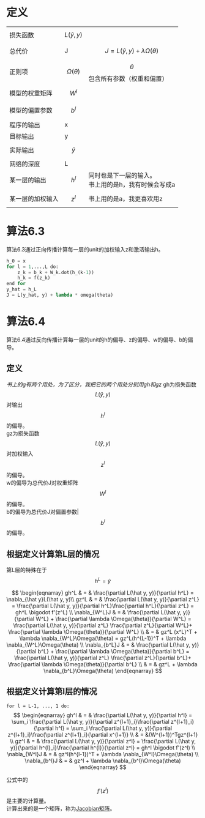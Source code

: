 # 定义  

||||
|---|---|---|
|损失函数|$$L(\hat y, y)$$||
|总代价|J|$$J= L(\hat y, y) + \lambda \Omega(\theta)$$|
|正则项|$$\Omega(\theta)$$|$$\theta$$包含所有参数（权重和偏置）|
|模型的权重矩阵|$$W^l$$||
|模型的偏置参数|$$b^l$$||
|程序的输出|x||
|目标输出|y||
|实际输出|$$\hat y$$||
|网络的深度|L|
|某一层的输出|$$h^l$$|同时也是下一层的输入。<br>书上用的是h，我有时候会写成a|
|某一层的加权输入|$$z^l$$|书上用的是a，我更喜欢用z|

# 算法6.3



算法6.3通过正向传播计算每一层的unit的加权输入z和激活输出h。  

```python
h_0 = x
for l = 1,...,L do:
    z_k = b_k + W_k.dot(h_(k-1))
    h_k = f(z_k)
end for
y_hat = h_L
J = L(y_hat, y) + lambda * omega(theta)
```

# 算法6.4

算法6.4通过反向传播计算每一层的unit的h的偏导、z的偏导、w的偏导、b的偏导。  

## 定义
*书上的g有两个用处，为了区分，我把它的两个用处分别用gh和gz*
gh为损失函数$$L(\hat y, y)$$对输出$$h^l$$的偏导。  
gz为损失函数$$L(\hat y, y)$$对加权输入$$z^l$$的偏导。  
w的偏导为总代价J对权重矩阵$$W^l$$的偏导。  
b的偏导为总代价J对偏置参数|$$b^l$$的偏导。  

## 根据定义计算第L层的情况

第L层的特殊在于$$h^L = \hat y$$  

$$
\begin{eqnarray}
gh^L & = & \frac{\partial L(\hat y, y)}{\partial h^L}
 = \nabla_{\hat y}L(\hat y, y)\\
gz^L & = & \frac{\partial L(\hat y, y)}{\partial z^L}
 = \frac{\partial L(\hat y, y)}{\partial h^L}\frac{\partial h^L}{\partial z^L}
 = gh^L \bigodot f'(z^L) \\
\nabla_{W^L}J & = & \frac{\partial L(\hat y, y)}{\partial W^L} +  \frac{\partial \lambda \Omega(\theta)}{\partial W^L}
 = \frac{\partial L(\hat y, y)}{\partial z^L} \frac{\partial z^L}{\partial W^L}+ \frac{\partial \lambda \Omega(\theta)}{\partial W^L} \\
 & = & gz^L (x^L)^T + \lambda \nabla_{W^L}\Omega(\theta)
 = gz^L(h^{L-1})^T + \lambda \nabla_{W^L}\Omega(\theta) \\
\nabla_{b^L}J & = & \frac{\partial L(\hat y, y)}{\partial b^L} +  \frac{\partial \lambda \Omega(\theta)}{\partial b^L} = \frac{\partial L(\hat y, y)}{\partial z^L} \frac{\partial z^L}{\partial b^L}+ \frac{\partial \lambda \Omega(\theta)}{\partial b^L} \\
 & = & gz^L + \lambda \nabla_{b^L}\Omega(\theta)
\end{eqnarray}
$$

## 根据定义计算第l层的情况

```for l = L-1, ..., 1 do:```  
$$
\begin{eqnarray}
gh^l & = & \frac{\partial L(\hat y, y)}{\partial h^l}
= \sum_i \frac{\partial L(\hat y, y)}{\partial z^{l+1}_i}\frac{\partial z^{l+1}_i}{\partial h^l}
= \sum_i \frac{\partial L(\hat y, y)}{\partial z^{l+1}_i}\frac{\partial z^{l+1}_i}{\partial x^{l+1}} \\
& = &(W^{l+1})^Tgz^{l+1} \\
gz^l & = & 
\frac{\partial L(\hat y, y)}{\partial z^l}
= \frac{\partial L(\hat y, y)}{\partial h^{l}_i}\frac{\partial h^{l}}{\partial z^l} = gh^l \bigodot f'(z^l) \\
\nabla_{W^l}J & = & gz^l(h^{l-1})^T + \lambda \nabla_{W^l}\Omega(\theta) \\
\nabla_{b^l}J & = & gz^l + \lambda \nabla_{b^l}\Omega(\theta)
\end{eqnarray}
$$

公式中的$$f'(z^l)$$是主要的计算量。  
计算出来的是一个矩阵，称为[Jacobian矩阵](https://windmising.gitbook.io/mathematics-basic-for-ml/xian-xing-dai-shu/special_matrix)。  